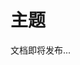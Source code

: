<!--
 * @Author: shen
 * @Date: 2022-06-07 20:22:42
 * @LastEditors: shen
 * @LastEditTime: 2022-06-08 09:44:22
 * @Description:
-->

# 主题

文档即将发布...
